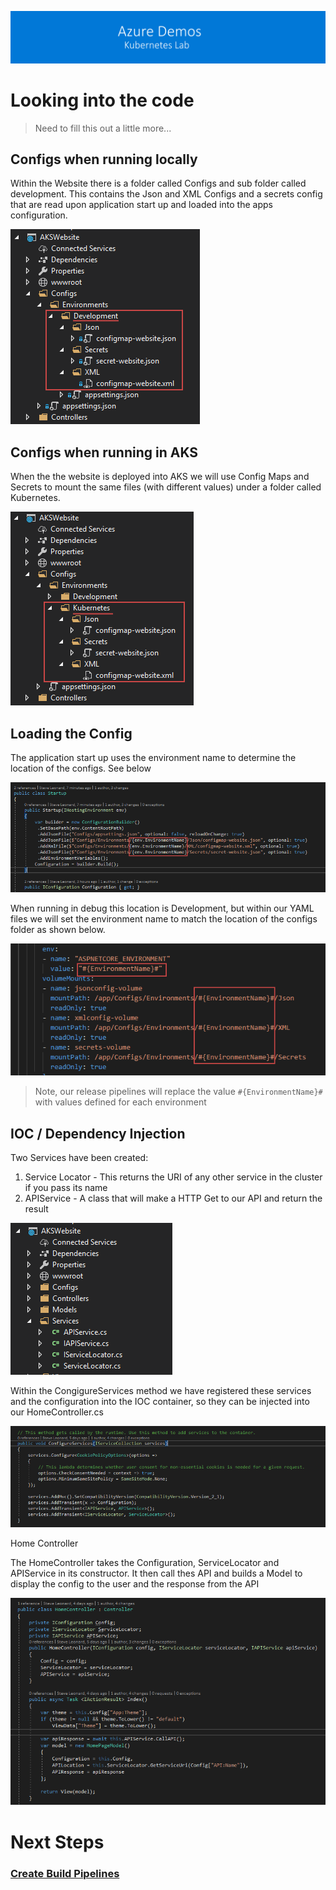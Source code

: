[![banner](../images/banner-lab.png)](../../README.md)

# Looking into the code

> Need to fill this out a little more...

## Configs when running locally

Within the Website there is a folder called Configs and sub folder called development. 
This contains the Json and XML Configs and a secrets config that are read upon application start up and loaded into the apps configuration. 

![AKS Config](images/configs-dev.png)

## Configs when running in AKS

When the the website is deployed into AKS we will use Config Maps and Secrets to mount the same files (with different values) under a folder called Kubernetes. 

![AKS Config](images/configs-aks.png)

## Loading the Config

The application start up uses the environment name to determine the location of the configs. See below

![Start Up](images/startup.png)

When running in debug this location is Development, but within our YAML files we will set the environment name to match the location of the configs folder as shown below. 

![YAML](images/yamlconfigs.png)

> Note, our release pipelines will replace the value ```#{EnvironmentName}#``` with values defined for each environment 


## IOC / Dependency Injection

Two Services have been created: 

1. Service Locator - This returns the URI of any other service in the cluster if you pass its name
2. APIService - A class that will make a HTTP Get to our API and return the result

![Start Up](images/services.png)

Within the CongigureServices method we have registered these services and the configuration into the IOC container, so they can be injected into our HomeController.cs

![Start Up](images/ioc.png)


Home Controller

The HomeController takes the Configuration, ServiceLocator and APIService in its constructor.
It then call thes API and builds a Model to display the config to the user and the response from the API

![Start Up](images/homectrl.png)


# Next Steps

### [Create Build Pipelines](../BuildPipelines)
